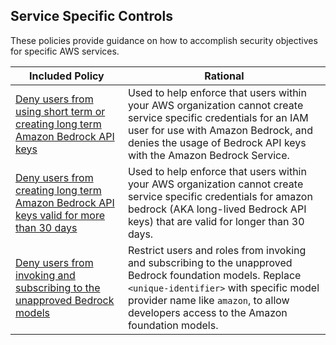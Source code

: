 ## Service Specific Controls

These policies provide guidance on how to accomplish security objectives for specific AWS services.


| Included Policy | Rational | 
|------|-------------|
|[Deny users from using short term or creating long term Amazon Bedrock API keys](Deny-Bedrock-api-keys.json)| Used to help enforce that users within your AWS organization cannot create service specific credentials for an IAM user for use with Amazon Bedrock, and denies the usage of Bedrock API keys with the Amazon Bedrock Service.|
|[Deny users from creating long term Amazon Bedrock API keys valid for more than 30 days](Deny-Bedrock-api-keys-longer-than-30-days.json) | Used to help enforce that users within your AWS organization cannot create service specific credentials for amazon bedrock (AKA long-lived Bedrock API keys) that are valid for longer than 30 days. |
|[Deny users from invoking and subscribing to the unapproved Bedrock models](Deny-Bedrock-model-invocation-except-approved-models.json) | Restrict users and roles from invoking and subscribing to the unapproved Bedrock foundation models. Replace `<unique-identifier>` with specific model provider name like `amazon`, to allow developers access to the Amazon foundation models.|
